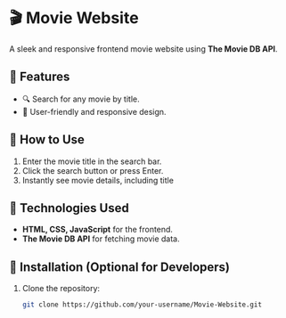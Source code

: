 # 🎬 Movie Website  

A sleek and responsive frontend movie website using **The Movie DB API**.  

## 🚀 Features  
- 🔍 Search for any movie by title.  
- 🌟 User-friendly and responsive design.  

## 📌 How to Use  
1. Enter the movie title in the search bar.  
2. Click the search button or press Enter.  
3. Instantly see movie details, including title

## 🔧 Technologies Used  
- **HTML, CSS, JavaScript** for the frontend.  
- **The Movie DB API** for fetching movie data.  

## 📌 Installation (Optional for Developers)  
1. Clone the repository:  
   ```sh
   git clone https://github.com/your-username/Movie-Website.git
